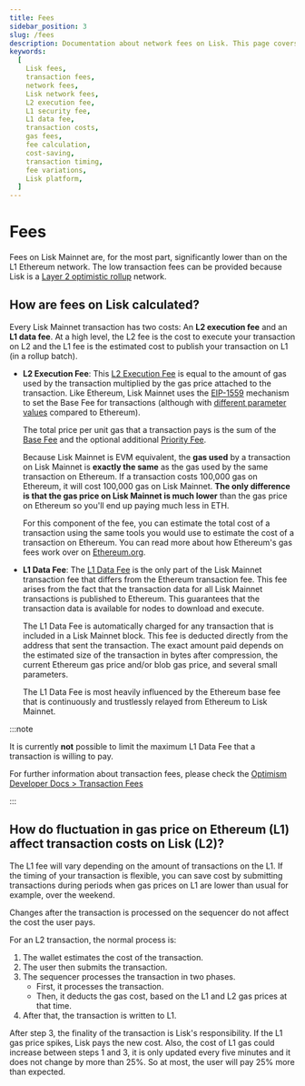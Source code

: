 ```yaml
---
title: Fees
sidebar_position: 3
slug: /fees
description: Documentation about network fees on Lisk. This page covers details of the two-component cost system involving L2 execution fees and L1 data fees, and offers insights on fee variations and cost-saving strategies.
keywords:
  [
    Lisk fees,
    transaction fees,
    network fees,
    Lisk network fees,
    L2 execution fee,
    L1 security fee,
    L1 data fee,
    transaction costs,
    gas fees,
    fee calculation,
    cost-saving,
    transaction timing,
    fee variations,
    Lisk platform,
  ]
---
```

<!-- 
TODO: Add link to the Lisk gas price tracker similar to https://optimistic.grafana.net/public-dashboards/c84a5a9924fe4e14b270a42a8651ceb8?orgId=1&refresh=5m - once available
 -->
 
# Fees

Fees on Lisk Mainnet are, for the most part, significantly lower than on the L1 Ethereum network.
The low transaction fees can be provided because Lisk is a [Layer 2 optimistic rollup](https://ethereum.org/en/developers/docs/scaling/optimistic-rollups) network.

## How are fees on Lisk calculated?

Every Lisk Mainnet transaction has two costs: An **L2 execution fee** and an **L1 data fee**.
At a high level, the L2 fee is the cost to execute your transaction on L2 and the L1 fee is the estimated cost to publish your transaction on L1 (in a rollup batch).

- **L2 Execution Fee**: 
This [L2 Execution Fee](https://docs.optimism.io/stack/transactions/fees#execution-gas-fee) is equal to the amount of gas used by the transaction multiplied by the gas price attached to the transaction.
Like Ethereum, Lisk Mainnet uses the [EIP-1559](https://eips.ethereum.org/EIPS/eip-1559) mechanism to set the Base Fee for transactions (although with [different parameter values](https://docs.optimism.io/chain/differences#eip-1559-parameters) compared to Ethereum).

  The total price per unit gas that a transaction pays is the sum of the [Base Fee](https://ethereum.org/en/developers/docs/gas/#base-fee) and the optional additional [Priority Fee](https://ethereum.org/en/developers/docs/gas/#priority-fee).

  Because Lisk Mainnet is EVM equivalent, the **gas used** by a transaction on Lisk Mainnet is **exactly the same** as the gas used by the same transaction on Ethereum.
  If a transaction costs 100,000 gas on Ethereum, it will cost 100,000 gas on Lisk Mainnet.
  **The only difference is that the gas price on Lisk Mainnet is much lower** than the gas price on Ethereum so you'll end up paying much less in ETH.

  For this component of the fee, you can estimate the total cost of a transaction using the same tools you would use to estimate the cost of a transaction on Ethereum.
  You can read more about how Ethereum's gas fees work over on [Ethereum.org](https://ethereum.org/en/developers/docs/gas/).
- **L1 Data Fee**: 
The [L1 Data Fee](https://docs.optimism.io/stack/transactions/fees#l1-data-fee) is the only part of the Lisk Mainnet transaction fee that differs from the Ethereum transaction fee.
This fee arises from the fact that the transaction data for all Lisk Mainnet transactions is published to Ethereum.
This guarantees that the transaction data is available for nodes to download and execute.

  The L1 Data Fee is automatically charged for any transaction that is included in a Lisk Mainnet block.
  This fee is deducted directly from the address that sent the transaction.
  The exact amount paid depends on the estimated size of the transaction in bytes after compression, the current Ethereum gas price and/or blob gas price, and several small parameters.

  The L1 Data Fee is most heavily influenced by the Ethereum base fee that is continuously and trustlessly relayed from Ethereum to Lisk Mainnet.

:::note

It is currently **not** possible to limit the maximum L1 Data Fee that a transaction is willing to pay.

For further information about transaction fees, please check the [Optimism Developer Docs > Transaction Fees](https://docs.optimism.io/stack/transactions/fees)

:::

## How do fluctuation in gas price on Ethereum (L1) affect transaction costs on Lisk (L2)?

The L1 fee will vary depending on the amount of transactions on the L1.
If the timing of your transaction is flexible, you can save cost by submitting transactions during periods when gas prices on L1 are lower than usual for example, over the weekend.

Changes after the transaction is processed on the sequencer do not affect the cost the user pays.

For an L2 transaction, the normal process is:

1. The wallet estimates the cost of the transaction.
2. The user then submits the transaction.
3. The sequencer processes the transaction in two phases.
    - First, it processes the transaction.
    - Then, it deducts the gas cost, based on the L1 and L2 gas prices at that time.
4. After that, the transaction is written to L1.

After step 3, the finality of the transaction is Lisk's responsibility.
If the L1 gas price spikes, Lisk pays the new cost.
Also, the cost of L1 gas could increase between steps 1 and 3, it is only updated every five minutes and it does not change by more than 25%.
So at most, the user will pay 25% more than expected.
